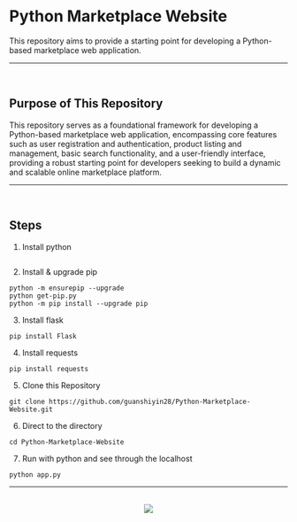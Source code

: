 <div align=center>
  

</div>

# Python Marketplace Website

This repository aims to provide a starting point for developing a Python-based marketplace web application.

<hr><br>

## Purpose of This Repository

This repository serves as a foundational framework for developing a Python-based marketplace web application, encompassing core features such as user registration and authentication, product listing and management, basic search functionality, and a user-friendly interface, providing a robust starting point for developers seeking to build a dynamic and scalable online marketplace platform.

<hr><br>

## Steps

1. Install python

```

```

<div align=center>
  

</div>

2. Install & upgrade pip

```
python -m ensurepip --upgrade
python get-pip.py
python -m pip install --upgrade pip
```

<div align=center>
  

</div>

3. Install flask

```
pip install Flask
```

<div align=center>
  

</div>

4. Install requests

```
pip install requests
```
<div align=center>
  

</div>

5. Clone this Repository

```
git clone https://github.com/guanshiyin28/Python-Marketplace-Website.git
```

<div align=center>



</div>

6. Direct to the directory

```
cd Python-Marketplace-Website
```

<div align=center>
  

</div>

7. Run with python and see through the localhost

```
python app.py
```
<div align=center>
  

</div>
<hr><br>

<div align="center">
  <a href="https://www.instagram.com/guanshiyin_/">
     <img src="https://capsule-render.vercel.app/api?type=waving&height=200&color=20:72aae3,100:cadbf5&section=footer&reversal=false&textBg=false&fontAlignY=50&descAlign=48&descAlignY=59"/>
  </a>
</div>

